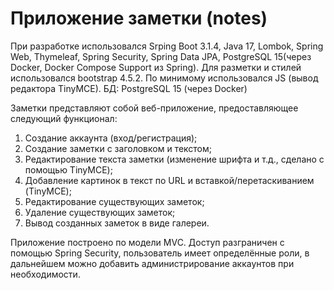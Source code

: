 # Приложение заметки (notes)
При разработке использовался Srping Boot 3.1.4, Java 17, Lombok, Spring Web, Thymeleaf, Spring Security, Spring Data JPA, PostgreSQL 15(через Docker, Docker Compose Support из Spring).
Для разметки и стилей использовался bootstrap 4.5.2. По минимому использовался JS (вывод редактора TinyMCE).
БД: PostgreSQL 15 (через Docker)

Заметки представляют собой веб-приложение, предоставляющее следующий функционал:
1. Создание аккаунта (вход/регистрация);
2. Создание заметки с заголовком и текстом;
3. Редактирование текста заметки (изменение шрифта и т.д., сделано с помощью TinyMCE);
4. Добавление картинок в текст по URL и вставкой/перетаскиванием (TinyMCE);
5. Редактирование существующих заметок;
6. Удаление существующих заметок;
7. Вывод созданных заметок в виде галереи.

Приложение построено по модели MVC.
Доступ разграничен с помощью Spring Security, пользователь имеет определённые роли,
в дальнейшем можно добавить администрирование аккаунтов при необходимости.
